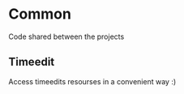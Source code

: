 # Common

Code shared between the projects

## Timeedit

Access timeedits resourses in a convenient way :)
